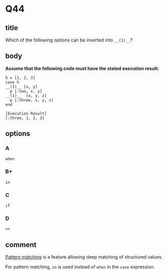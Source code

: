 # Q44

## title

Which of the following options can be inserted into `__(1)__`?

## body

**Assume that the following code must have the stated execution result:**

```
h = [1, 2, 3]
case h
__(1)__ [x, y]
  p [:two, x, y]
__(1)__  [x, y, z]
  p [:three, x, y, z]
end

[Execution Result]
[:three, 1, 2, 3]
```

## options

### A

`when`

### B+

`in`

### C

`if`

### D

`=>`

## comment

[Pattern matching](https://docs.ruby-lang.org/en/3.1/syntax/pattern_matching_rdoc.html) is a feature allowing deep matching of structured values.

For pattern matching, `in` is used instead of `when` in the `case` expression.